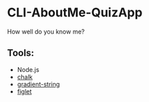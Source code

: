 # CLI-AboutMe-QuizApp

How well do you know me?

## Tools:

- Node.js
- [chalk](https://www.npmjs.com/package/chalk)
- [gradient-string](https://www.npmjs.com/package/gradient-string)
- [figlet](https://www.npmjs.com/package/figlet)

